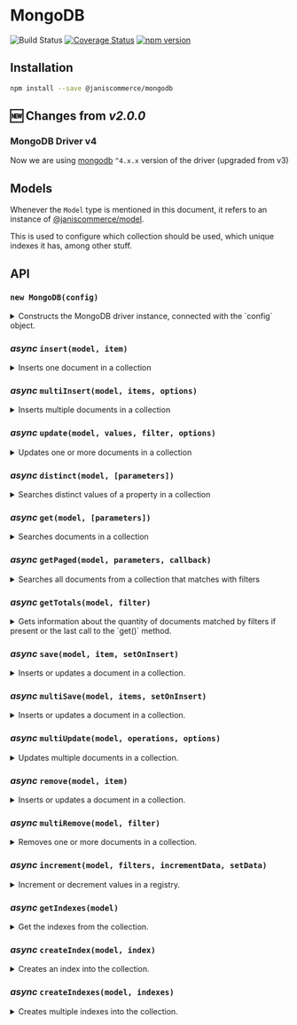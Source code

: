 # MongoDB

![Build Status](https://github.com/janis-commerce/mongodb/workflows/Build%20Status/badge.svg)
[![Coverage Status](https://coveralls.io/repos/github/janis-commerce/mongodb/badge.svg?branch=master)](https://coveralls.io/github/janis-commerce/mongodb?branch=master)
[![npm version](https://badge.fury.io/js/%40janiscommerce%2Fmongodb.svg)](https://www.npmjs.com/package/@janiscommerce/mongodb)

## Installation

```sh
npm install --save @janiscommerce/mongodb
```

## :new: Changes from _v2.0.0_

### MongoDB Driver v4

Now we are using [mongodb](https://www.npmjs.com/package/mongodb) `^4.x.x` version of the driver (upgraded from v3)

## Models
Whenever the `Model` type is mentioned in this document, it refers to an instance of [@janiscommerce/model](https://www.npmjs.com/package/@janiscommerce/model).

This is used to configure which collection should be used, which unique indexes it has, among other stuff.

## API

### `new MongoDB(config)`

<details>

<summary>Constructs the MongoDB driver instance, connected with the `config` object.</summary>

**Properties:**

- connectionString `String` (optional): Full connectionString to connect, default: `localhost`. _Since 3.9.0_
- host `String` (optional): MongoDB host, default: `localhost`
- protocol `String` (optional): host protocol, default: `mongodb://`
- port `Number` (optional): host port, default none
- user `String` (optional): host username, default none
- password `String` (optional): host user password, default none
- database `String` **(required)**: MongoDB database
- limit `Number` (optional): Default limit for `get`/`getTotals` operations, default: `500`

**Usage:**
```js
const MongoDB = require('@janiscommerce/mongodb');

const Model = require('./myModel');

const mongo = new MongoDB({
   protocol: 'mongodb://',
   host: 'localhost',
   port: 27017
   user: 'some-user',
   password: 'super-secure-password',
   database: 'great-database'
});

const model = new Model();

// await mongo.[methodName](model);
```

</details>

### ***async*** `insert(model, item)`

<details>
<summary>Inserts one document in a collection</summary>

- model: `Model`: A model instance
- item: `Object`: The item to save in the collection

- Resolves `String`: The *ID* of the inserted item or rejects on failure.

**Usage:**
```js
await mongo.insert(model, {
   id: 1,
   name: 'test'
});
// > '000000054361564751d8516f'
```

</details>

### ***async*** `multiInsert(model, items, options)`

<details>
<summary>Inserts multiple documents in a collection</summary>

This methods uses the `insertMany()` command.

**Since 3.0.0**. Inserts using MongoDB `ordered: false` to ensure inserting valid items no matter the order of the items received.

- model: `Model`: A model instance
- item: `Array<Object>`: The items to save in the collection
- options: `Object`:
	- failOnDuplicateErrors: `Boolean`: **Since 3.0.0**. When **true** `multiInsert()` will reject on 'duplicate key' errors. Default: **false**.

- Resolves `Array<Object>`: Items inserted, adding the `id` of every item inserted item
- Rejects `Error` When something bad occurs

**Example:**

```js
const itemsInserted = await mongo.multiInsert(model, [
   { id: 1, name: 'Red' },
   { id: 2, name: 'Blue' },
   { id: 3, name: 'Green' }
]);
/**
 * itemsInserted: [
 * 	{ id: 1, name: 'Red' },
 * 	{ id: 2, name: 'Blue' },
 * 	{ id: 3, name: 'Green' }
 * ]
*/
```

**Example when duplicate keys:**

```js
const itemsInserted = await mongo.multiInsert(model, [
   { refId: 1, name: 'Red' },
   { refId: 2, name: 'Blue' },
   { refId: 2, name: 'Blue' }, // repeated, assuming refId is associated to an unique index
   { refId: 3, name: 'Green' }
]);
/**
 * itemsInserted: [
 * 	{ id: '640887ca7371be16d9bda607', refId: 1, name: 'Red' },
 * 	{ id: '640887ceb9f381f8ae167f67', refId: 2, name: 'Blue' },
 * 	{ id: '640887d5927c84d0cd6d6d72', refId: 3, name: 'Green' }
 * ]
*/
```

> :warning: When no items were inserted will return an empty array []

</details>

### ***async*** `update(model, values, filter, options)`

<details>
<summary>Updates one or more documents in a collection</summary>

- model: `Model`: A model instance
- values: `Object` or `Array<Object>`: The values to set in the documents
- filter: `Object`: Filter criteria to match documents
- options: `Object`: Optional parameters (such as [arrayFilters](https://docs.mongodb.com/v3.6/release-notes/3.6/#arrayfilters)) of the query [See more](https://docs.mongodb.com/v3.6/reference/method/db.collection.updateMany/#definition)
	- `updateOne`: _Boolean_. When receive as **true**, `updateOne()` operation will be used, otherwise `updateMany()` is used.
	- `skipAutomaticSetModifiedData`: _Boolean_. When receive as **true**, the field `dateModified` is not updated automatically.

- Resolves `Number`: The number of modified documents
- Rejects `Error` When something bad occurs

**Usage:**
```js
// Updating an item
await mongo.update(
   model,
   { name: 'foobar', color: 'red' }, // the values to update
   { id: 1 } // the filter
);
// > 1

// Updating the enire collection...
await mongo.update(
   model,
   { status: 'active' }, // the values to update
);
// > Number

// Updating certain elements of an array
/* Sample document to match
{
	_id: ObjectID('5df0151dbc1d570011949d86'),
	items: [{ name: 'foo', price: 90 },{ name: 'bar', price: 45 }]
}
*/
await mongo.update(
   model,
   { $set: { "items.$[elem].price" : 100 } }, // the values to update
   {}
   { arrayFilters: [ { "elem.price": { $gte: 85 } } ] }
)
// > Number
/* Output
{
	_id: ObjectID('5df0151dbc1d570011949d86'),
	items: [{ name: 'foo', price: 100 },{ name: 'bar', price: 45 }]
}
*/
```

</details>

### ***async*** `distinct(model, [parameters])`

<details>
<summary>Searches distinct values of a property in a collection</summary>

- model: `Model`: A model instance
- parameters: `Object` (optional): The query parameters. Default: `{}`. It only accepts `key` (the field name to get distinct values from, and `filters` -- described below in `get()` method)

- Resolves `Array<Object>`: An array of documents
- Rejects `Error` When something bad occurs

**Usage:**
```js
await mongo.distinct(model, { key: 'color', filters: { status: 'active' } });
// > ['Red', 'Blue']

```

</details>

### ***async*** `get(model, [parameters])`

<details>
<summary>Searches documents in a collection</summary>

- model: `Model`: A model instance
- parameters: `Object` (optional): The query parameters. Default: `{}`

- Resolves `Array<Object>`: An array of documents
- Rejects `Error` When something bad occurs

**Available parameters: (all of them are optional)**

- order `Object`: Sets the sorting criteria of the matched documents, for example: `{ myField: 'asc', myOtherField: 'desc' }`
- limit `Number`: Sets the page size when fetching documents. Defaults to the limit of the constructor.
- page `Number`: Sets the current page to retrieve.
- filters `Object|Array<Object>`: Sets the criteria to match documents. An object means AND operation between multiple filters. An array mean an OR operation. See examples [below](#filters).
- fields `Array<String>`: **Since 2.7.0**. Specific fields to be returned in the query for every document. This feature uses MongoDB projections. See more: https://www.mongodb.com/docs/manual/tutorial/project-fields-from-query-results/
- excludeFields `Array<String>`: **Since 2.7.0**. Specific fields to exclude in the query for every document. Available when `fields` was not received. This feature also uses MongoDB projections.

Parameters example:
```js
{
   limit: 1000, // Default 500 from config
   page: 2,
   order: {
      itemField: 'asc'
   },
   filters: {
      itemField: 'foobar',
      otherItemField: {
         'value': ['foo', 'bar'],
         'type' : 'in'
      }
   },
	fields: ['itemField', 'otherItemField']
}
```

#### Filters

The filters have a simpler structure than raw mongo filters, in order to simplify it's usage.

**Filter types**

The filter types can be defined in the model static getter `fields` like this:
```js
class MyModel extends Model {
	static get fields() {
		return {
			myField: {
				type: 'greaterOrEqual'
			}
		}
	}
}
```

It can also be overriden in each query like this:
```js
mongodb.get(myModel, {
	filters: {
		myField: {
			type: 'lesserOrEqual',
			value: 10
		}
	}
});
```

The mapper option for a field can take three forms:
```js
mongodb.get(myModel, {
	filters: {
		myField: {
			type: 'lesserOrEqual',
			mapper: 'toDate'
		}
	}
});
```

Declare a function: The value will pass through this function as a custom mapper.
string: It will attempt to access existing mappers within the package.
`false`: This disables any default mapper the field may have.

For specific fields like dateCreated, dateCreatedFrom, dateCreatedTo, dateModified, dateModifiedFrom, and dateModifiedTo, it's important to note that they pass through the default mapper toDate by default.

In all cases, if the mapper does not conform to these specifications, an error will be raised.

The following table shows all the supported filter types, and it's equivalence:

| Type           | Mongo equivalence |
| -------------- | ----------------- |
| equal          | $eq               |
| notEqual       | $ne               |
| greater        | $gt               |
| greaterOrEqual | $gte              |
| lesser         | $lt               |
| lesserOrEqual  | $lte              |
| in             | $in               |
| notIn          | $nin              |
| search         | $regex            |
| all            | $all              |
| exists         | $exists           |
| text           | $text             |
| elemMatch      | $elemMatch        |
| nearSphere     | $nearSphere       |
| geoIntersects  | $geoIntersects    |

If the type isn't defined in the model nor in the query, it defaults to `equal` for single valued filters or `in` for multivalued filter.

You can also pass an _unsupported_ mongodb `type` (it must start with the `$` character, for example: `$mod`).

**Internal field names**

The name of a filter and the field that it will match can differ. To achieve that, you must declare it in the model static getter `fields`:

```js
class MyModel extends Model {
	static get fields() {
		return {
			externalFieldName: {
				field: 'internalFieldName'
			}
		}
	}
}
```

**Mongo ObjectIds**

The fields of type `ObjectId` can be defined in the model this way:
```js
class MyModel extends Model {
	static get fields() {
		return {
			someIdField: {
				isID: true
			}
		}
	}
}
```

The package will handle the `string` to `ObjectId` conversion automatically for you. The `id` field is also automatically mapped to `_id` and converted to an `ObjectId`

It also maps `_id` field to `id` when retrieving documents.

**Example**

Putting it all together, here's a complete example with all possible configurations:

```js

class MyModel extends Model {
	static get fields() {
		return {
			otherIdField: {
				isID: true
			},
			greaterField: {
				type: 'greaterOrEqual'
			},
			overridenField: {
				type: 'search'
			},
			externalFieldName: {
				field: 'internalFieldName'
			}
		}
	}
}

mongodb.get(myModel, {
	filters: {
		id: '5df0151dbc1d570011949d86',
		otherIdField: ['5df0151dbc1d570011949d87', '5df0151dbc1d570011949d88'],
		greaterField: 15,
		overridenField: {
			type: 'exists',
			value: true
		},
		externalFieldName: true,
		someOtherField: ['foo', 'bar']
	}
});

// This is converted to the following mongo filter:
{
	id: {
		$eq: ObjectId('5df0151dbc1d570011949d86') // Automatically converted to ObjectId, default $eq type
	},
	otherIdField: {
		$in: [ObjectId('5df0151dbc1d570011949d87'), ObjectId('5df0151dbc1d570011949d88')] // Converted to ObjectId by model, default $in type
	},
	greaterField: {
		$gte: 15 // $gte type defined by model
	},
	overridenField: {
		$exists: true // $exists type overriden by query
	},
	internalFieldName: {
		$eq: true // Field name defined by model, default $eq type
	},
	someOtherField: {
		$in: ['foo', 'bar'] // Default $in type
	}
}
```

#### Nested filters
If you want to filter by fields inside objects, you can use nested filters. For example:
```js
{

/* Sample document to match
{
	_id: ObjectID('5df0151dbc1d570011949d86'),
	someField: {
		foo: 'bar'
	}
}
*/
mongodb.get(myModel, {
	filters: {
		'someField.foo': 'bar'
	}
});
```

**Usage:**
```js
await mongo.get(model, {})
// > [ ... ] // Every document in the collection, up to 500 documents.

// finding documents with a specific filter
await mongo.get(model, { filters: { id: 1 } })
// > [{ id: 1, name: 'foobar' }]

// finding the page 2 of elements with value "foo" with a page size of 10 elements.
await mongo.get(model, { limit: 10, page: 2 filters: { name: 'foo' } })
// > [ ... ] // The second page of 10 documents matching name equals to 'foo'.

// finding all entries ordered descendently by id
await mongo.get(model, { order: { id: 'desc' } });
// > [ ... ] // Every document in the collection, ordered by descending id, up to 500 documents.
```

</details>

### ***async*** `getPaged(model, parameters, callback)`

<details>
<summary>Searches all documents from a collection that matches with filters</summary>

> This method uses _cursors_ with [Asynchronous Iteration](https://www.mongodb.com/docs/drivers/node/current/fundamentals/crud/read-operations/cursor/#asynchronous-iteration).

Find and accumulates documents in batch using `parameters.limit` or default value (500), for each batch calls the callback received.
Returns the `total` documents quantity, the `batchSize` used and the number `pages` found.

#### Parameters
- model: `Model`: A model instance
- parameters: `Object`: The query parameters. Use `{}` when no special parameter needed. This parameters are the same defined in `get()` method
- callback: `function`:  A function to be executed for each page. Receives three arguments: the items found for the page, the current page number and the batch size used.

#### Response
- response: `Object`
	- total: `Integer`: The documents total quantity.
	- batchSize: `Integer`: The batch size used in `find()` query operations.
	- pages: `Integer`: The totals pages found.

#### Example
```js
const { total, batchSize, pages } = await myModel.getPaged(model, { filters: { status: 'active' } }, (items, page, limit) => {
	// do some stuff with the "page" items
});

```

</details>

### ***async*** `getTotals(model, filter)`

<details>
<summary>Gets information about the quantity of documents matched by filters if present or the last call to the `get()` method.</summary>

- model: `Model`: A model instance used for the query. **IMPORTANT**: This must be the same instance.
- filter `Object|Array<Object>`: Sets the criteria to match documents. An object means AND operation between multiple filters. An array mean an OR operation. See examples [above](#filters).

- Resolves `Object`: An object containing the totalizers
- Rejects `Error` When something bad occurs

Return example:
```js
{
   total: 140,
   pageSize: 60,
   pages: 3,
   page: 1
}
```

If the last query response was empty, it will just return the `total` and `pages` properties with a value of zero.



**Since *3.2.0*:**
- Added filter to params. If no filter param is present it will use last query filters. If no query was executed before, it will return the totals of the whole collection without filters.

**Since *2.5.8*:**
- If no query was executed before, it will return the totals of the whole collection without filters.

**Usage:**
```js
// getTotals
result = await mongo.getTotals(model);
// > { page: 1, limit: 500, pages: 1, total: 4 }

// with filter
result = await mongo.getTotals(model, { name: 'foo' });
// > { page: 1, limit: 500, pages: 1, total: 1 }
```

</details>

### ***async*** `save(model, item, setOnInsert)`

<details>
<summary>Inserts or updates a document in a collection.</summary>

- model: `Model`: A model instance used for the query.
- item: `Object`: The item to upsert in the collection
- setOnInsert: `Object`: Default values to insert on Items.

- Resolves `Object`: An object containing the totalizers
- Rejects `Error` When something bad occurs

This operation uses unique indexes in order to update existing documents. If `id` is provided in the item, it will be used. Otherwise, it will try to match a unique index defined in the model. If no unique index can be matched by the item, it will reject an error.

**Usage:**
```js
// save insert
await mongo.save(model, {
   unique: 1,
   name: 'test'
});
// > '000000054361564751d8516f'

// save update
await mongo.save(model, {
   id: '00000058faf66849077316ba',
   unique: 1,
   name: 'test'
});
// > '00000058faf66849077316ba'

// save update
await mongo.save(model, {
   unique: 2,
   name: 'test-2'
}, { status: 'active' });
// > '00000058faf66849077316bb'
/* In DB:
{
   _id: '00000058faf66849077316bb',
   unique: 2,
   name: 'test-2',
   dateCreated: ISODate("2020-01-14T14:01:29.170Z"),
   status: 'active'
}
*/

// save update
await mongo.save(model, {
   unique: 2,
   name: 'test-2',
   status: 'inactive'
}, { status: 'active' });
// > '00000058faf66849077316bb'
/* In DB:
{
   _id: '00000058faf66849077316bb',
   unique: 2,
   name: 'test-2',
   dateCreated: ISODate("2020-01-14T14:01:29.170Z"),
   status: 'inactive'
}
*/
```
</details>

### ***async*** `multiSave(model, items, setOnInsert)`

<details>
<summary>Inserts or updates a document in a collection.</summary>

- model: `Model`: A model instance used for the query.
- items: `Array<Object>`: The items to upsert in the collection
- setOnInsert: `Object`: Default values to insert on Items.

- Resolves `Boolean`: `true` if items can be upserted
- Rejects `Error` When something bad occurs

**Usage:**
```js
await mongo.multiSave(model, [
   { id: 1, name: 'test 1' },
   { id: 2, name: 'test 2' },
   { id: 3, name: 'test 3' }
]);
// > true
```

</details>

### ***async*** `multiUpdate(model, operations, options)`

<details>
<summary>Updates multiple documents in a collection.</summary>

- model: `Model`: A model instance used for the query.
- operations: `Array<Object>`: Array of objects, each one defines a filter and the data to update in the documents that match. Each object represents an individual update operation in the database.
- operations.filter: `Object`: Filters used to select the documents to update.
- operations.data: `Object`: Fields and values to update in the documents that match the corresponding filter.
- operations.options: `Object` (optional): Options for each individual operation:
  - `updateOne: boolean` If `true`, uses `updateOne()` operation (updates only the first matching document). If `false` or not provided, uses `updateMany()` operation (updates all matching documents).
  - `skipAutomaticSetModifiedData: boolean` If `true`, the `dateModified` field is not automatically updated.
- options: `Object` (optional): Global options for the entire multiUpdate operation:
  - `rawResponse: boolean` If `true`, returns an object with detailed information about the bulkWrite operation result (number of modified documents, errors, etc). By default, returns `true` for backward compatibility.

- Resolves `Boolean|Object`: `true` if the operation was successful, or an object with details if `rawResponse: true` is used.
- Rejects `Error` When something bad occurs

**Basic usage (updateMany by default):**
```js
await mongo.multiUpdate(model, [
   { filter: { id: [1,2,3] }, data: { name: 'test 1' } },
   { filter: { otherId: 4 }, data: { name: 'test 2' } }
]);
// > true
```

**Usage with updateOne operations:**
```js
await mongo.multiUpdate(model, [
   {
     filter: { status: 'pending' },
     data: { status: 'processing' },
     options: { updateOne: true } // Only updates the first document found
   },
   {
     filter: { category: 'electronics' },
     data: { price: 100 },
     options: { updateOne: false } // Updates all matching documents (same as default)
   }
]);
// > true
```

**Advanced usage with rawResponse:**
```js
const result = await mongo.multiUpdate(model, [
   { filter: { id: [1,2,3] }, data: { name: 'test 1' } },
   { filter: { otherId: 4 }, data: { name: 'test 2' } }
], { rawResponse: true });

/* result:
{
  success: true,
  modifiedCount: 2, // number of documents modified
  matchedCount: 2,  // number of documents matched by the filters
  upsertedCount: 0,
  insertedCount: 0,
  deletedCount: 0,
  writeErrors: [],
  writeConcernErrors: [],
  operations: [     // detailed information for each operation
    {
      index: 0,
      filter: { id: [1,2,3] },
      data: { name: 'test 1' },
      options: undefined,
      success: true,
      errors: []
    },
    {
      index: 1,
      filter: { otherId: 4 },
      data: { name: 'test 2' },
      options: undefined,
      success: true,
      errors: []
    }
  ]
}
*/

// You can easily identify which operations succeeded and which failed:
const successful = result.operations.filter(op => op.success);
const failed = result.operations.filter(op => !op.success);

console.log(`Successful operations: ${successful.length}`);
console.log(`Failed operations: ${failed.length}`);
```

</details>

### ***async*** `remove(model, item)`

<details>
<summary>Inserts or updates a document in a collection.</summary>

- model: `Model`: A model instance used for the query.
- item: `Object`: The items to be removed

- Resolves `Boolean`: `true` if one document was removed. `false` otherwise.
- Rejects `Error` When something bad occurs

This operation uses unique indexes in order to remove an existing document. If `id` is provided in the item, it will be used. Otherwise, it will try to match a unique index defined in the model. If no unique index can be matched by the item, it will reject an error.

**Usage:**
```js
await mongo.remove(model, { id: '0000000055f2255a1a8e0c54' });
// > true|false
```

</details>

### ***async*** `multiRemove(model, filter)`

<details>
<summary>Removes one or more documents in a collection.</summary>

- model: `Model`: A model instance
- filter: `Object`: Filter criteria to match documents

- Resolves `Number`: Number that represents the amount of removed documents.
- Rejects `Error` When something bad occurs

**Usage:**
```js
await mongo.multiRemove(model, { name: { type: 'search', value: 'test' } });
// > 5
```

</details>

### ***async*** `increment(model, filters, incrementData, setData)`

<details>
<summary>Increment or decrement values in a registry.</summary>

- model: `Model`: A model instance used for the query.
- filters: `Object`: Unique Filter criteria to match documents
- incrementData: `Object`: The fields with the values to increment or decrement to updated in the collection (values must be *number* type).
- setData: `Object`: extra data to be updated in the registry

- Resolves `Object`: An object containing the updated registry
- Rejects `Error` When something bad occurs

**Usage:**
```js
await mongo.increment(model, { status: 'pending' }, { pendingDaysQuantity: 1 }, { updatedDate: new Date() });
/* Output:
{
   _id: ObjectID('5df0151dbc1d570011949d86'),
   status: 'pending',
   pendingDaysQuantity: 4
   updatedDate:ISODate("2020-11-09T14:01:29.170Z")
}
*/
```

</details>

### ***async*** `getIndexes(model)`

<details>
<summary>Get the indexes from the collection.</summary>

- model `Model`: A model instance

- Resolves `Array<object>`: An array with the collection indexes
- Rejects `Error`: When something bad occurs

This method also format the received indexes from MongoDB by getting only the fields `name`, `key` and `unique`.

**Usage:**
```js
await mongo.getIndexes(model);
// > [{name: 'some-index', key: { field: 1 }, unique: false}]
```

</details>

### ***async*** `createIndex(model, index)`

<details>
<summary>Creates an index into the collection.</summary>

- model `Model`: A model instance
- index `Object`: An object with the following properties:
   - name `String` (Required): The index name
   - key `Object` (Required): The index key with the fields to index
   - unique `Boolean` (Optional): Indicates if the index must be unique or not

- Resolves `Boolean`: `true` if the index was successfully created
- Rejects `Error`: When something bad occurs

**Usage:**
```js
await mongo.createIndex(model, {
   name: 'some-index',
   key: { field: 1 },
   unique: true
});
// > true
```

</details>

### ***async*** `createIndexes(model, indexes)`

<details>
<summary>Creates multiple indexes into the collection.</summary>

- model `Model`: A model instance
- indexes `